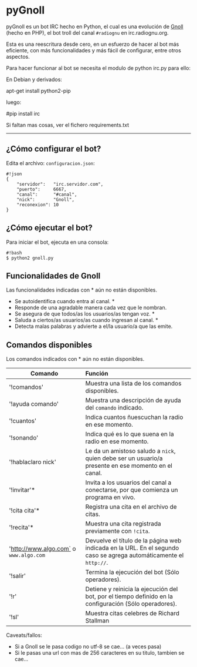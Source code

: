 # pyGnoll #

pyGnoll es un bot IRC hecho en Python, el cual es una evolución de
[Gnoll](https://bitbucket.org/radiognu/gnoll) (hecho en PHP), el bot troll del
canal `#radiognu` en irc.radiognu.org.

Esta es una reescritura desde cero, en un esfuerzo de hacer al bot más
eficiente, con más funcionalidades y más fácil de configurar, entre otros
aspectos.

Para hacer funcionar al bot se necesita el modulo de python irc.py
para ello:

En Debian y derivados:

apt-get install python2-pip

luego:

#pip install irc

Si faltan mas cosas, ver el fichero requirements.txt
- - -

## ¿Cómo configurar el bot? ##

Edita el archivo: `configuracion.json`:

```
#!json
{
    "servidor":   "irc.servidor.com",
    "puerto":     6667,
    "canal":      "#canal",
    "nick":       "Gnoll",
    "reconexion": 10
}
```

## ¿Cómo ejecutar el bot? ##

Para iniciar el bot, ejecuta en una consola:

```
#!bash
$ python2 gnoll.py
```

## Funcionalidades de Gnoll ##

Las funcionalidades indicadas con * aún no están disponibles.

* Se autoidentifica cuando entra al canal. *
* Responde de una agradable manera cada vez que le nombran.
* Se asegura de que todos/as los usuarios/as tengan voz. *
* Saluda a ciertos/as usuarios/as cuando ingresan al canal. *
* Detecta malas palabras y advierte a el/la usuario/a que las emite.

## Comandos disponibles ##

Los comandos indicados con * aún no están disponibles.

Comando | Función
------ | :-----
'!comandos' | Muestra una lista de los comandos disponibles.
'!ayuda comando' | Muestra una descripción de ayuda del `comando` indicado.
'!cuantos'| Indica cuantos ñuescuchan la radio en ese momento.
'!sonando'| Indica qué es lo que suena en la radio en ese momento.
'!hablaclaro nick' | Le da un amistoso saludo a `nick`, quien debe ser un usuario/a presente en ese momento en el canal.
'!invitar'* | Invita a los usuarios del canal a conectarse, por que comienza un programa en vivo.
'!cita cita'* | Registra una cita en el archivo de citas.
'!recita'* | Muestra una cita registrada previamente con `!cita`.
'http://www.algo.com` o `www.algo.com` | Devuelve el título de la página web indicada en la URL. En el segundo caso se agrega automáticamente el `http://`.
'!salir' | Termina la ejecución del bot (Sólo operadores).
'!r' | Detiene y reinicia la ejecución del bot, por el tiempo definido en la configuración (Sólo operadores).
'!sl' | Muestra citas celebres de Richard Stallman

Caveats/fallos:

* Si a Gnoll se le pasa codigo no utf-8 se cae... (a veces pasa)
* Si le pasas una url con mas de 256 caracteres en su titulo, tambien se cae...